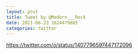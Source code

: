 ```yaml
--- 
layout: post 
title: Tweet by @Modern___Rock 
date: 2021-06-23 1624479885 
categories: twitter 
--- 
```

https://twitter.com/o/status/1407796597447172096